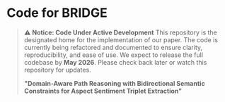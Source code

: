 # Code for BRIDGE

> **⚠️ Notice: Code Under Active Development**
> This repository is the designated home for the implementation of our paper. The code is currently being refactored and documented to ensure clarity, reproducibility, and ease of use. We expect to release the full codebase by **May 2026**. Please check back later or watch this repository for updates.
>
> **"Domain-Aware Path Reasoning with Bidirectional Semantic Constraints for Aspect Sentiment Triplet Extraction"**

